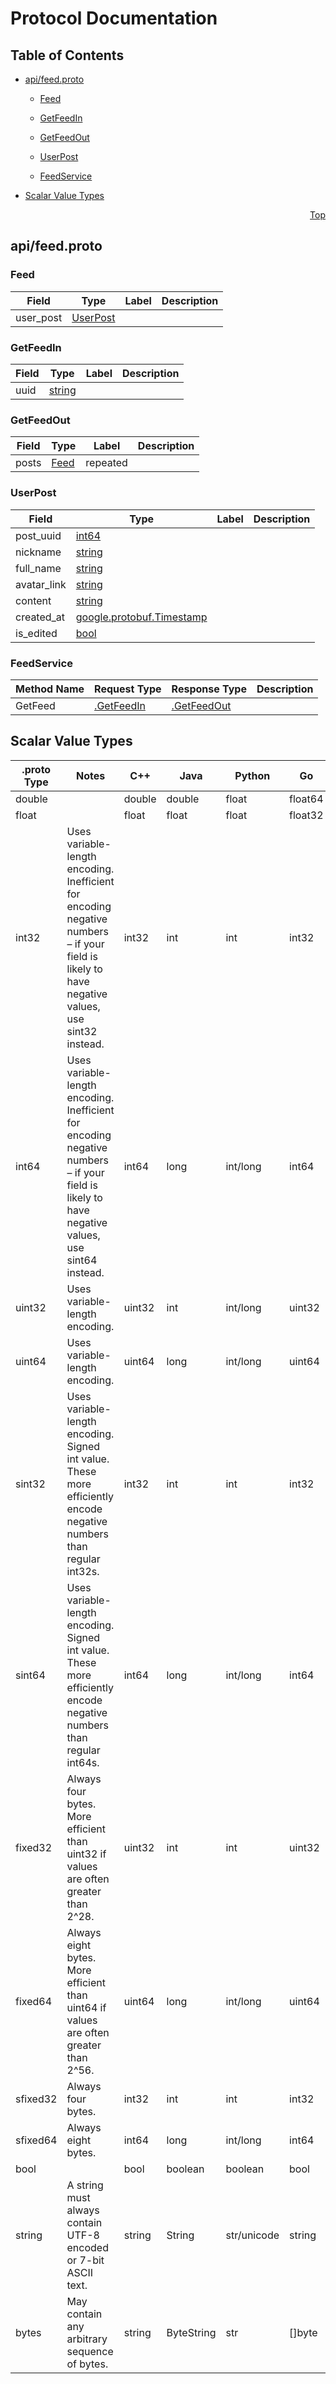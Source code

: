 # Protocol Documentation
<a name="top"></a>

## Table of Contents

- [api/feed.proto](#api_feed-proto)
    - [Feed](#-Feed)
    - [GetFeedIn](#-GetFeedIn)
    - [GetFeedOut](#-GetFeedOut)
    - [UserPost](#-UserPost)
  
    - [FeedService](#-FeedService)
  
- [Scalar Value Types](#scalar-value-types)



<a name="api_feed-proto"></a>
<p align="right"><a href="#top">Top</a></p>

## api/feed.proto



<a name="-Feed"></a>

### Feed



| Field | Type | Label | Description |
| ----- | ---- | ----- | ----------- |
| user_post | [UserPost](#UserPost) |  |  |






<a name="-GetFeedIn"></a>

### GetFeedIn



| Field | Type | Label | Description |
| ----- | ---- | ----- | ----------- |
| uuid | [string](#string) |  |  |






<a name="-GetFeedOut"></a>

### GetFeedOut



| Field | Type | Label | Description |
| ----- | ---- | ----- | ----------- |
| posts | [Feed](#Feed) | repeated |  |






<a name="-UserPost"></a>

### UserPost



| Field | Type | Label | Description |
| ----- | ---- | ----- | ----------- |
| post_uuid | [int64](#int64) |  |  |
| nickname | [string](#string) |  |  |
| full_name | [string](#string) |  |  |
| avatar_link | [string](#string) |  |  |
| content | [string](#string) |  |  |
| created_at | [google.protobuf.Timestamp](#google-protobuf-Timestamp) |  |  |
| is_edited | [bool](#bool) |  |  |





 

 

 


<a name="-FeedService"></a>

### FeedService


| Method Name | Request Type | Response Type | Description |
| ----------- | ------------ | ------------- | ------------|
| GetFeed | [.GetFeedIn](#GetFeedIn) | [.GetFeedOut](#GetFeedOut) |  |

 



## Scalar Value Types

| .proto Type | Notes | C++ | Java | Python | Go | C# | PHP | Ruby |
| ----------- | ----- | --- | ---- | ------ | -- | -- | --- | ---- |
| <a name="double" /> double |  | double | double | float | float64 | double | float | Float |
| <a name="float" /> float |  | float | float | float | float32 | float | float | Float |
| <a name="int32" /> int32 | Uses variable-length encoding. Inefficient for encoding negative numbers – if your field is likely to have negative values, use sint32 instead. | int32 | int | int | int32 | int | integer | Bignum or Fixnum (as required) |
| <a name="int64" /> int64 | Uses variable-length encoding. Inefficient for encoding negative numbers – if your field is likely to have negative values, use sint64 instead. | int64 | long | int/long | int64 | long | integer/string | Bignum |
| <a name="uint32" /> uint32 | Uses variable-length encoding. | uint32 | int | int/long | uint32 | uint | integer | Bignum or Fixnum (as required) |
| <a name="uint64" /> uint64 | Uses variable-length encoding. | uint64 | long | int/long | uint64 | ulong | integer/string | Bignum or Fixnum (as required) |
| <a name="sint32" /> sint32 | Uses variable-length encoding. Signed int value. These more efficiently encode negative numbers than regular int32s. | int32 | int | int | int32 | int | integer | Bignum or Fixnum (as required) |
| <a name="sint64" /> sint64 | Uses variable-length encoding. Signed int value. These more efficiently encode negative numbers than regular int64s. | int64 | long | int/long | int64 | long | integer/string | Bignum |
| <a name="fixed32" /> fixed32 | Always four bytes. More efficient than uint32 if values are often greater than 2^28. | uint32 | int | int | uint32 | uint | integer | Bignum or Fixnum (as required) |
| <a name="fixed64" /> fixed64 | Always eight bytes. More efficient than uint64 if values are often greater than 2^56. | uint64 | long | int/long | uint64 | ulong | integer/string | Bignum |
| <a name="sfixed32" /> sfixed32 | Always four bytes. | int32 | int | int | int32 | int | integer | Bignum or Fixnum (as required) |
| <a name="sfixed64" /> sfixed64 | Always eight bytes. | int64 | long | int/long | int64 | long | integer/string | Bignum |
| <a name="bool" /> bool |  | bool | boolean | boolean | bool | bool | boolean | TrueClass/FalseClass |
| <a name="string" /> string | A string must always contain UTF-8 encoded or 7-bit ASCII text. | string | String | str/unicode | string | string | string | String (UTF-8) |
| <a name="bytes" /> bytes | May contain any arbitrary sequence of bytes. | string | ByteString | str | []byte | ByteString | string | String (ASCII-8BIT) |

